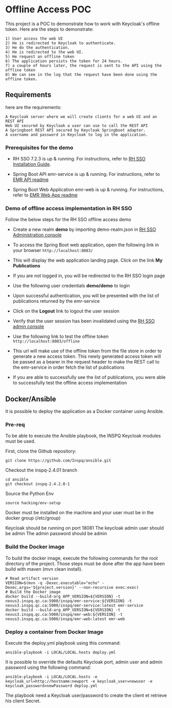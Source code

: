 Offline Access POC
=========

This project is a POC to demonstrate how to work with Keycloak's offline token.
Here are the steps to demonstrate:

	1) User access the web UI
	2) He is redirected to Keycloak to authenticate.
	3) He do the authentication.
	4) He is redirected to the web UI.
	5) He request an offline token
	6) The application persists the token for 24 hours.
	7) a couple of hours later, the request is sent to the API using the offline token
	8) We can see in the log that the request have been done using the offline token.

Requirements
------------

here are the requirements:

	A Keycloak server where we will create clients for a web UI and an REST API
	Web UI secured by Keycloak a user can use to call the REST API
	A Springboot REST API secured by Keycloak Springboot adapter.
	A username and password in Keycloak to log in the application. 
	
### Prerequisites for the demo
* RH SSO 7.2.3 is up & running. For instructions, refer to [RH SSO Installation Guide](https://access.redhat.com/documentation/en-us/red_hat_single_sign-on/7.2/html/server_installation_and_configuration_guide/installation#installing_rh_sso_from_a_zip_file). 
	
* Spring Boot API emr-service is up & running. For instructions, refer to [EMR API readme](emr-service/README.md)

* Spring Boot Web Application emr-web is up & running. For instructions, refer to [EMR Web App readme](emr-web/README.md)
	
### Demo of offline access implementation in RH SSO
Follow the below steps for the RH SSO offline access demo
* Create a new realm **demo** by importing demo-realm.json in [RH SSO Administration console](http://localhost:8080/auth) 

* To access the Spring Boot web application, open the following link in your browser `http://localhost:8083/`

* This will display the web application landing page. Click on the link **My Publications**

* If you are not logged in, you will be redirected to the RH SSO login page

* Use the following user credentials **demo/demo** to login 
  
* Upon successful authentication, you will be presented with the list of publications returned by the emr-service

* Click on the **Logout** link to logout the user session

* Verify that the user session has been invalidated using the [RH SSO admin console](http://localhost:8080/auth)

* Use the following link to test the offline token `http://localhost:8083/offline`

* This url will make use of the offline token from the file store in order to generate a new access token. This newly generated access token will be passed as a bearer in the request header to make the REST call to the emr-service in order fetch the list of publications

* If you are able to successfully see the list of publications, you were able to successfully test the offline access implementation
		

## Docker/Ansible
It is possible to deploy the application as a Docker container using Ansible.

### Pre-req

To be able to execute the Ansible playbook, the INSPQ Keycloak modules must be used. 

First, clone the Github repository:

	git clone https://github.com/Inspq/ansible.git
	
Checkout the inspq-2.4.01 branch

	cd ansible
	git checkout inspq-2.4.2.0-1

Source the Python Env

	source hacking/env-setup	

Docker must be installed on the machine and your user must be in the docker group (/etc/group)

Keycloak should be running on port 18081
The keycloak admin user should be admin
The admin password should be admin

### Build the Docker image

To build the docker image, execute the following commands for the root directory of the project. Those steps must be done after the app have been build with maven (mvn clean install).

	# Read artifact version
	VERSION=$(mvn -q -Dexec.executable="echo" -Dexec.args='${project.version}' --non-recursive exec:exec)
	# Build the Docker image
	docker build --build-arg APP_VERSION=${VERSION} -t nexus3.inspq.qc.ca:5000/inspq/emr-service:${VERSION} -t nexus3.inspq.qc.ca:5000/inspq/emr-service:latest emr-service
	docker build --build-arg APP_VERSION=${VERSION} -t nexus3.inspq.qc.ca:5000/inspq/emr-web:${VERSION} -t nexus3.inspq.qc.ca:5000/inspq/emr-web:latest emr-web
	
### Deploy a container from Docker Image

Execute the deploy.yml playbook using this command:

	ansible-playbook -i LOCAL/LOCAL.hosts deploy.yml
	
It is possible to override the defaults Keycloak port, admin user and admin password using the following command:

	ansible-playbook -i LOCAL/LOCAL.hosts -e keycloak_url=http://hostname:newport -e keycloak_user=newuser -e keycloak_password=newPassword deploy.yml
	
The playbook need a Keycloak user/password to create the client et retrieve his client Secret.